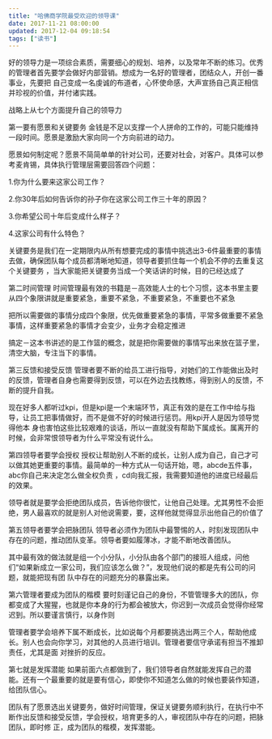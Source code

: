 ```yaml
---
title: "哈佛商学院最受欢迎的领导课"
date: 2017-11-21 08:00:00
updated: 2017-12-04 09:18:54
tags: ["读书"]
---
```

好的领导力是一项综合素质，需要细心的规划、培养，以及常年不断的练习。优秀的管理者首先要学会做好内部营销。想成为一名好的管理者，团结众人，开创一番事业，先要把
自己变成一名虔诚的布道者，心怀使命感，大声宣扬自己真正相信并珍视的价值，并付诸实践。
  
战略上从七个方面提升自己的领导力
  
  
第一要有愿景和关键要务
金钱是不足以支撑一个人拼命的工作的，可能只能维持一段时间。愿景是激励大家向同一个方向前进的动力。
  
愿景如何制定呢？愿景不简简单单的针对公司，还要对社会，对客户。具体可以参考麦肯锡，具体执行管理层需要回答四个问题：
  
1.你为什么要来这家公司工作？
  
2.你30年后如何告诉你的孙子你在这家公司工作三十年的原因？
  
3.你希望公司十年后变成什么样子？
  
4.这家公司有什么特色？
  
关键要务是我们在一定期限内从所有想要完成的事情中挑选出3-6件最重要的事情去做，确保团队每个成员都清晰地知道，领导者要抓住每一个机会不停的去重复这个关键要务
，当大家能把关键要务当成一个笑话讲的时候，目的已经达成了
  
  
第二时间管理
时间管理最有效的书籍是－高效能人士的七个习惯，这本书里主要从四个象限讲就是重要紧急，重要不紧急，不重要紧急，不重要也不紧急
  
把所以需要做的事情分成四个象限，优先做重要紧急的事情，平常多做重要不紧急事情，这样重要紧急的事情才会变少，业务才会稳定推进
  
搞定－这本书讲述的是工作篮的概念，就是把你需要做的事情写出来放在篮子里，清空大脑，专注当下的事情。
  
  
第三反馈和接受反馈
管理者要不断的给员工进行指导，对她们的工作能做出及时的反馈，管理者自身也需要得到反馈，可以在外边去找教练，得到别人的反馈，不断的提升自我。
  
现在好多人都听过kpi，但是kpi是一个末端环节，真正有效的是在工作中给与指导，让员工把事情做好，而不是做不好的时候进行惩罚。用kpi开人是因为领导觉得他本
身也害怕这些比较艰难的谈话，所以一直就没有帮助下属成长。属离开的时候，会非常恨领导者为什么平常没有说什么。
  
  
第四领导者要学会授权
授权让帮助别人不断的成长，让别人成为自己，自己才可以做其她更重要的事情。最简单的一种方式从一句话开始，嗯，abcde五件事，abc你自己来决定怎么做全权负责
，cd向我汇报，我需要知道他的进度已经最后的效果。
  
领导者就是要学会拒绝团队成员，告诉他你很忙，让他自己处理。尤其男性不会拒绝，男人最喜欢的就是别人对他说需要，要，这样他就觉得显示出他自己的价值了
  
  
第五领导者要学会把脉团队
领导者必须作为团队中最警惕的人，时刻发现团队中存在的问题，推动团队变革。领导者要如履薄冰，才能不断地改善团队。
  
其中最有效的做法就是组一个小分队，小分队由各个部门的接班人组成，问他们“如果新成立一家公司，我们应该怎么做？”，发现他们说的都是先有公司的问题，就能把现有团
队中存在的问题充分的暴露出来。
  
  
第六管理者要成为团队的楷模
要时刻谨记自己的身份，不管管理多大的团队，你都变成了大猩猩，也就是你本身的行为都会被放大，你迟到一次成员会觉得你经常迟到。所以要谨言慎行，以身作则
  
管理者要学会培养下属不断成长，比如说每个月都要挑选出两三个人，帮助他成长。别人也会向你学习，对其他的人员进行培训。管理者要信守承诺有担当不推卸责任，尤其是面
对挫折的反应。
  
  
第七就是发挥潜能
如果前面六点都做到了，我们领导者自然就能发挥自己的潜能。还有一个最重要的就是要有信心，即使你不知道怎么做的时候也要装作知道，给团队信心。
  
  
团队有了愿景选出关键要务，做好时间管理，保证关键要务顺利执行，在执行中不断作出反馈和接受反馈，学会授权，培育更多的人，审视团队中存在的问题，把脉团队，即时修
正，成为团队的楷模，发挥潜能。
  
